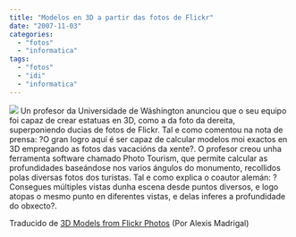 ```yaml
---
title: "Modelos en 3D a partir das fotos de Flickr"
date: "2007-11-03"
categories: 
  - "fotos"
  - "informatica"
tags: 
  - "fotos"
  - "idi"
  - "informatica"
---
```


![](images/statue3d_23.jpg) Un profesor da Universidade de Wáshington anunciou que o seu equipo foi capaz de crear estatuas en 3D, como a da foto da dereita, superponiendo ducias de fotos de Flickr. Tal e como comentou na nota de prensa: ?O gran logro aquí é ser capaz de calcular modelos moi exactos en 3D empregando as fotos das vacacións da xente?. O profesor creou unha ferramenta software chamado Photo Tourism, que permite calcular as profundidades baseándose nos varios ángulos do monumento, recollidos polas diversas fotos dos turistas. Tal e como explica o coautor alemán: ?Consegues múltiples vistas dunha escena desde puntos diversos, e logo atopas o mesmo punto en diferentes vistas, e delas inferes a profundidade do obxecto?.

Traducido de [3D Models from Flickr Photos](http://blog.wired.com/wiredscience/2007/11/ydlr.html) (Por Alexis Madrigal)

